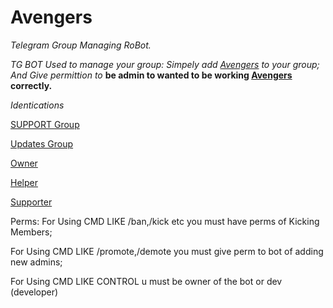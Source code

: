 # Avengers
*Telegram Group Managing RoBot.*

_TG BOT Used to manage your group:
Simpely add [Avengers](https://t.me/MarvelAvengersRoBot) to your group;
And Give permittion to_ __be admin to wanted to be working [Avengers](https://t.me/MarvelAvengersRoBot) correctly.__


*Identications*

[SUPPORT Group](https://t.me/TGBotSupport)

[Updates Group](https://t.me/TGBotLab)

[Owner](https://t.me/McCoyEddy)

[Helper](https://t.me/FaucetMaker)

[Supporter](https://t.me/Bcash_King)


Perms:
For Using CMD LIKE
/ban,/kick etc you must have perms of Kicking Members;

For Using CMD LIKE
/promote,/demote you must give perm to bot of adding new admins;

For Using CMD LIKE
CONTROL u must be owner of the bot or dev (developer)
